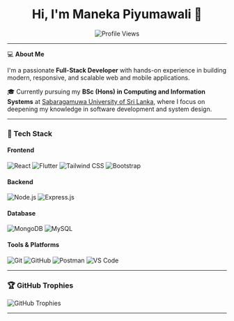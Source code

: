 <h1 align="center">Hi, I'm Maneka Piyumawali 👋</h1>

<p align="center">
  <img src="https://komarev.com/ghpvc/?username=Manekapiyu&label=Profile%20views&color=0e75b6&style=flat" alt="Profile Views" />
</p>

---

💻 **About Me**

I'm a passionate **Full-Stack Developer** with hands-on experience in building modern, responsive, and scalable web and mobile applications.

🎓 Currently pursuing my **BSc (Hons) in Computing and Information Systems** at [Sabaragamuwa University of Sri Lanka](https://sab.ac.lk/), where I focus on deepening my knowledge in software development and system design.

---

### 🚀 Tech Stack

#### **Frontend**
![React](https://img.shields.io/badge/React-61DAFB?style=for-the-badge&logo=react)
![Flutter](https://img.shields.io/badge/Flutter-02569B?style=for-the-badge&logo=flutter&logoColor=white)
![Tailwind CSS](https://img.shields.io/badge/Tailwind_CSS-38B2AC?style=for-the-badge&logo=tailwind-css)
![Bootstrap](https://img.shields.io/badge/Bootstrap-563D7C?style=for-the-badge&logo=bootstrap)

#### **Backend**
![Node.js](https://img.shields.io/badge/Node.js-339933?style=for-the-badge&logo=nodedotjs&logoColor=white)
![Express.js](https://img.shields.io/badge/Express.js-000000?style=for-the-badge&logo=express&logoColor=white)

#### **Database**
![MongoDB](https://img.shields.io/badge/MongoDB-47A248?style=for-the-badge&logo=mongodb&logoColor=white)
![MySQL](https://img.shields.io/badge/MySQL-4479A1?style=for-the-badge&logo=mysql&logoColor=white)

#### **Tools & Platforms**
![Git](https://img.shields.io/badge/Git-F05032?style=for-the-badge&logo=git&logoColor=white)
![GitHub](https://img.shields.io/badge/GitHub-181717?style=for-the-badge&logo=github)
![Postman](https://img.shields.io/badge/Postman-FF6C37?style=for-the-badge&logo=postman&logoColor=white)
![VS Code](https://img.shields.io/badge/VS_Code-007ACC?style=for-the-badge&logo=visual-studio-code&logoColor=white)

---

### 🏆 GitHub Trophies

![GitHub Trophies](https://github-profile-trophy.vercel.app/?username=Manekapiyu&theme=radical)

---
